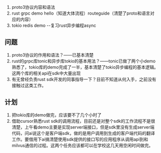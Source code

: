 1. proto3协议内容和语法
2. rust grpc demo hello（知道大体流程）routeguide（清楚了proto和语言对应的内容）
3. tokio redis demo --复习rust异步编程async

## 问题

1. proto3协议的作用和语法？——已基本清楚
2. rust的grpc库tonic和异步库tokio的基本用法？——tonic已做了两个小demo熟悉了，tokio库的demo完成了一半，基本清楚了tokio异步编程的基本逻辑。这两个库的相关api在sdk中大量出现
3. 有无曾经负责rust sdk开发的同事指导一下？目前不知道从何入手，之前没有接触过这类工作。

## 计划

1. 把tokio库的demo做完，应该要不了几个小时了
2. 借助cursor熟悉rust sdk的调用流程，目前还是对整个sdk的工作流程不是很清楚，上午看demo主要是实现server端接口，但是sdk里没有生成server端代码，问ai说这个是客户端sdk，做的是用户调用到生成的客户端代码的翻译工作。要借用下ai搞清楚使用sdk提供的接口写的应用程序从调用api到和milvus通信的过程。这两个任务应该都可以在学校这几天用空闲时间做完。